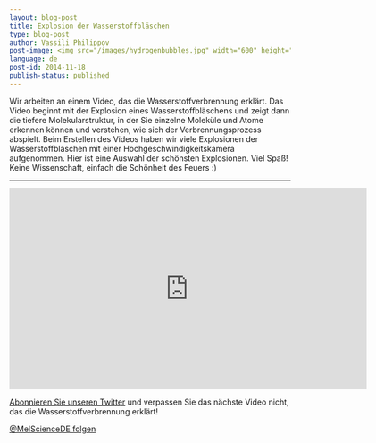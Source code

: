 ```yaml
---
layout: blog-post
title: Explosion der Wasserstoffbläschen
type: blog-post
author: Vassili Philippov
post-image: <img src="/images/hydrogenbubbles.jpg" width="600" height="325" alt="Explosion der Wasserstoffbläschen">
language: de
post-id: 2014-11-18
publish-status: published
---
```

Wir arbeiten an einem Video, das die Wasserstoffverbrennung erklärt. Das Video beginnt mit der Explosion eines Wasserstoffbläschens und zeigt dann die tiefere Molekularstruktur, in der Sie einzelne Moleküle und Atome erkennen können und verstehen, wie sich der Verbrennungsprozess abspielt. Beim Erstellen des Videos haben wir viele Explosionen der Wasserstoffbläschen mit einer Hochgeschwindigkeitskamera aufgenommen. Hier ist eine Auswahl der schönsten Explosionen. Viel Spaß! Keine Wissenschaft, einfach die Schönheit des Feuers :)<!-- more -->

---

<iframe width="640" height="360" src="http://www.youtube.com/embed/RuXXLjpc67c?rel=0" frameborder="0" allowfullscreen></iframe>
<br/>

<a href="https://twitter.com/MelScienceDE">Abonnieren Sie unseren Twitter</a> und verpassen Sie das nächste Video nicht, das die Wasserstoffverbrennung erklärt!

<!-- Begin Twitter follow -->
<a href="https://twitter.com/MelScienceDE" class="twitter-follow-button" data-show-count="false" data-lang="de" data-size="large">@MelScienceDE folgen</a>
<script>!function(d,s,id){var js,fjs=d.getElementsByTagName(s)[0],p=/^http:/.test(d.location)?'http':'https';if(!d.getElementById(id)){js=d.createElement(s);js.id=id;js.src=p+'://platform.twitter.com/widgets.js';fjs.parentNode.insertBefore(js,fjs);}}(document, 'script', 'twitter-wjs');</script>
<!-- End Twitter follow -->
